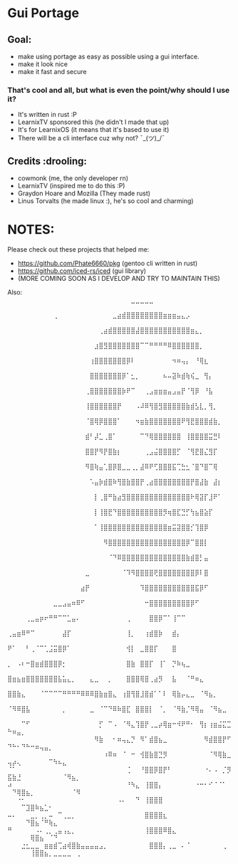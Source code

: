 # Gui Portage
## Goal:
- make using portage as easy as possible using a gui interface.
- make it look nice
- make it fast and secure

### That's cool and all, but what is even the point/why should I use it?
- It's written in rust :P
- LearnixTV sponsored this (he didn't I made that up)
- It's for LearnixOS (it means that it's based to use it)
- There will be a cli interface cuz why not? ¯\_(ツ)_/¯

## Credits :drooling:
- cowmonk (me, the only developer rn)
- LearnixTV (inspired me to do this :P)
- Graydon Hoare and Mozilla (They made rust)
- Linus Torvalts (he made linux :), he's so cool and charming)

# NOTES:
Please check out these projects that helped me:
- https://github.com/Phate6660/pkg (gentoo cli written in rust)
- https://github.com/iced-rs/iced (gui library)
- (MORE COMING SOON AS I DEVELOP AND TRY TO MAINTAIN THIS)

Also:
⠀⠀⠀⠀⠀⠀⠀⠀⠀⠀⠀⠀⠀⠀⠀⠀⠀⠀⠀⠀⠀⠀⠀⠀⠀⠀⠀⣀⣀⣀⣀⣀⠀⠀⠀⠀⠀⠀⠀⠀⠀⠀⠀⠀⠀⠀⠀⠀⠀⠀⠀⠀⠀⠀⠀⠀⠀⠀⠀⠀⠀⠀⠀⠀⠀
⠀⠀⠀⠀⠀⠀⠀⠀⠀⠀⢀⠀⠀⠀⠀⠀⠀⠀⠀⠀⠀⠀⠀⣀⣴⣾⣿⣿⣿⣿⣿⣿⣿⣿⣶⣶⣶⣤⣄⡠⠀⠀⠀⠀⠀⠀⠀⠀⠀⠀⠀⠀⠀⠀⠀⠀⠀⠀⠀⠀⠀⠀⠀⠀⠀
⠀⠀⠀⠀⠀⠀⠀⠀⠀⠀⠀⠀⠀⠀⠀⠀⠀⠀⠀⠀⢀⣴⣾⣿⣿⣿⣿⣿⣼⣿⣿⣿⣿⣿⣿⣿⣿⣿⣿⣿⣶⣄⡀⠀⠀⠀⠀⠀⠀⠀⠀⠀⠀⠀⠀⠀⠀⠀⠀⠀⠀⠀⠀⠀⠀
⠀⠀⠀⠀⠀⠀⠀⠀⠀⠀⠀⠀⠀⠀⠀⠀⠀⠀⠀⣰⣿⣻⣿⣿⣿⣿⣿⣿⣿⠉⠉⠛⠛⠛⠛⠿⣿⣿⣿⣿⣿⣿⡀⠀⠀⠀⠀⠀⠀⠀⠀⠀⠀⠀⠀⠀⠀⠀⠀⠀⠀⠀⠀⠀⠀
⠀⠀⠀⠀⠀⠀⠀⠀⠀⠀⠀⠀⠀⠀⠀⠀⠀⠀⢰⣿⣿⣿⣿⣿⣿⣿⡿⠇⠀⠀⠀⠀⠀⠀⠀⠀⠲⠶⢤⡄⠀⠘⢿⣆⠀⠀⠀⠀⠀⠀⠀⠀⠀⠀⠀⠀⠀⠀⠀⠀⠀⠀⠀⠀⠀
⠀⠀⠀⠀⠀⠀⠀⠀⠀⠀⠀⠀⠀⠀⠀⠀⠀⠀⣿⣿⣿⣿⣿⣿⣿⡿⠁⣂⡀⠀⠀⠀⠀⠀⠦⠤⣽⠷⣾⢷⢮⣀⠀⢻⡄⠀⠀⠀⠀⠀⠀⠀⠀⠀⠀⠀⠀⠀⠀⠀⠀⠀⠀⠀⠀
⠀⠀⠀⠀⠀⠀⠀⠀⠀⠀⠀⠀⠀⠀⠀⠀⠀⢀⣿⣿⣿⣿⣿⣿⣿⡷⠟⠉⠀⠀⢀⣠⣶⣶⣶⣤⣠⣤⡟⠈⢻⡿⠀⠘⣧⠀⠀⠀⠀⠀⠀⠀⠀⠀⠀⠀⠀⠀⠀⠀⠀⠀⠀⠀⠀
⠀⠀⠀⠀⠀⠀⠀⠀⠀⠀⠀⠀⠀⠀⠀⠀⠀⢸⣿⣿⣿⣿⣿⣿⡟⠀⠀⠀⠠⠼⠿⢻⣿⣻⣿⣿⣿⣿⣿⣷⣾⣣⣇⡀⢻⡀⠀⠀⠀⠀⠀⠀⠀⠀⠀⠀⠀⠀⠀⠀⠀⠀⠀⠀⠀
⠀⠀⠀⠀⠀⠀⠀⠀⠀⠀⠀⠀⠀⠀⠀⠀⠀⠈⣿⢿⡿⣿⣿⣿⠁⠀⠀⠀⠲⣶⣷⣿⣿⣿⣿⣿⣿⣿⠟⢻⣟⣿⣿⣿⣾⣷⡀⠀⠀⠀⠀⠀⠀⠀⠀⠀⠀⠀⠀⠀⠀⠀⠀⠀⠀
⠀⠀⠀⠀⠀⠀⠀⠀⠀⠀⠀⠀⠀⠀⠀⠀⠀⣾⠃⡼⣁⢀⣿⠁⠀⠀⠀⠀⠀⠉⠙⢿⣿⣿⣿⣿⣿⣿⠀⢸⣿⣿⣿⣿⣭⣛⠇⠀⠀⠀⠀⠀⠀⠀⠀⠀⠀⠀⠀⠀⠀⠀⠀⠀⠀
⠀⠀⠀⠀⠀⠀⠀⠀⠀⠀⠀⠀⠀⠀⠀⠀⠀⣿⣿⡟⠻⡟⣿⣷⡆⠀⠀⠀⠀⠀⢀⣠⣬⣿⣿⣿⣿⡋⠀⠈⢻⣟⣿⣌⣻⡏⠀⠀⠀⠀⠀⠀⠀⠀⠀⠀⠀⠀⠀⠀⠀⠀⠀⠀⠀
⠀⠀⠀⠀⠀⠀⠀⠀⠀⠀⠀⠀⠀⠀⠀⠀⠀⠻⣿⢷⣤⢁⣿⡿⣿⣀⣀⢀⡀⣼⠿⠟⢋⣿⣿⣿⣯⢉⣓⣂⠈⣿⠙⣿⠉⢿⠀⠀⠀⠀⠀⠀⠀⠀⠀⠀⠀⠀⠀⠀⠀⠀⠀⠀⠀
⠀⠀⠀⠀⠀⠀⠀⠀⠀⠀⠀⠀⠀⠀⠀⠀⠀⠀⠡⣤⡷⣾⣿⠷⢻⣿⣷⣿⣿⡟⢀⣴⣿⣿⣿⣿⣿⣿⣿⣿⡟⣿⣼⣷⠀⣼⡆⠀⠀⠀⠀⠀⠀⠀⠀⠀⠀⠀⠀⠀⠀⠀⠀⠀⠀
⠀⠀⠀⠀⠀⠀⠀⠀⠀⠀⠀⠀⠀⠀⠀⠀⠀⠀⠀⡇⢀⣿⠛⣷⣴⣻⣿⣿⣿⣿⣿⣿⣿⣿⣿⣿⣿⣿⣿⣿⠗⢿⣽⡏⣸⠟⠁⠀⠀⠀⠀⠀⠀⠀⠀⠀⠀⠀⠀⠀⠀⠀⠀⠀⠀
⠀⠀⠀⠀⠀⠀⠀⠀⠀⠀⠀⠀⠀⠀⠀⠀⠀⠀⠀⡇⢸⣿⣟⠙⣿⣿⣿⣿⣿⣿⣿⣿⣿⣿⡻⢶⣿⣏⣙⡋⢳⣦⣿⣵⡏⠀⠀⠀⠀⠀⠀⠀⠀⠀⠀⠀⠀⠀⠀⠀⠀⠀⠀⠀⠀
⠀⠀⠀⠀⠀⠀⠀⠀⠀⠀⠀⠀⠀⠀⠀⠀⠀⠀⠀⠁⢸⣿⣿⣿⣿⣿⣿⣿⣿⣿⣿⣿⣿⣿⣿⣶⣭⣽⣿⣿⡊⢹⣿⡿⠀⠀⠀⠀⠀⠀⠀⠀⠀⠀⠀⠀⠀⠀⠀⠀⠀⠀⠀⠀⠀
⠀⠀⠀⠀⠀⠀⠀⠀⠀⠀⠀⠀⠀⠀⠀⠀⠀⠀⠀⠀⠀⠻⣿⣿⣿⣿⣿⣿⣿⣿⣿⣿⣿⣿⣿⣿⣿⣿⣿⡿⠉⣿⣿⡇⠀⠀⠀⠀⠀⠀⠀⠀⠀⠀⠀⠀⠀⠀⠀⠀⠀⠀⠀⠀⠀
⠀⠀⠀⠀⠀⠀⠀⠀⠀⠀⠀⠀⠀⠀⠀⠀⠀⠀⠀⠀⠀⠀⠈⠙⠿⣿⣿⣿⣿⣿⣿⣿⣿⣿⣿⣿⣿⣿⣿⣷⣾⣿⡃⣤⠀⠀⠀⠀⠀⠀⠀⠀⠀⠀⠀⠀⠀⠀⠀⠀⠀⠀⠀⠀⠀
⠀⠀⠀⠀⠀⠀⠀⠀⠀⠀⠀⠀⠀⠀⠀⠀⠀⣀⠀⠀⠀⠀⠀⠀⠀⠈⠹⠻⣿⣿⣿⣿⢟⣿⣿⣿⣿⣿⣿⣿⣿⡿⠇⣿⠀⠀⠀⠀⠀⠀⠀⠀⠀⠀⠀⠀⠀⠀⠀⠀⠀⠀⠀⠀⠀
⠀⠀⠀⠀⠀⠀⠀⠀⠀⠀⠀⠀⠀⠀⠀⠀⣴⡟⠀⠀⠀⠀⠀⠀⠀⠀⠀⠀⠀⠹⣿⣿⣿⣿⣿⣿⣿⣿⣿⣿⣿⣯⡿⠋⠀⠀⠀⠀⠀⠀⠀⠀⠀⠀⠀⠀⠀⠀⠀⠀⠀⠀⠀⠀⠀
⠀⠀⠀⠀⠀⠀⠀⠀⠀⠀⣀⣀⣠⣤⠶⠿⠋⠀⠀⠀⠀⠀⠀⠀⠀⠀⠀⠀⠀⠀⠒⣿⣿⣿⣿⣿⣿⣿⣿⣿⡿⠋⠀⠀⠀⠀⠀⠀⠀⠀⠀⠀⠀⠀⠀⠀⠀⠀⠀⠀⠀⠀⠀⠀⠀
⠀⠀⠀⠀⢀⣀⣤⡶⠖⠛⠛⠉⠉⣁⣤⠄⠀⠀⠀⠀⠀⠀⠀⠀⠀⠀⢀⠀⠀⠀⠀⣿⣿⡿⠉⠁⢸⠉⠉⠀⠀⠀⠀⠀⠀⠀⠀⠀⠀⠀⠀⠀⠀⠀⠀⠀⠀⠀⠀⠀⠀⠀⠀⠀⠀
⢀⣤⣶⠿⠛⠉⠀⠀⠀⠀⠀⠀⣼⡏⠀⠀⠀⠀⠀⠀⠀⠀⠀⠀⠀⠀⢸⡀⠀⠀⢰⣾⣿⡷⠀⠀⣾⡄⠀⠀⠀⠀⠀⠀⠀⠀⠀⠀⠀⠀⠀⠀⠀⠀⠀⠀⠀⠀⠀⠀⠀⠀⠀⠀⠀
⠟⠁⠀⠀⠃⢀⠈⠉⢁⣨⣭⣿⡿⠁⠀⠀⠀⠀⠀⠀⠀⠀⠀⠀⠀⠀⢺⡇⠀⣀⣿⣿⡏⠀⠀⠀⣿⠀⠀⠀⠀⠀⠀⠀⠀⠀⠀⠀⠀⠀⠀⠀⠀⠀⠀⠀⠀⠀⠀⠀⠀⠀⠀⠀⠀
⡀⠀⠠⠆⠒⣿⣶⣾⣿⣿⣿⡿⡂⠀⠀⠀⠀⠀⠀⠀⠀⠀⠀⠀⠀⠀⣿⣷⠀⣿⣿⡏⠀⢸⠁⠀⡙⠷⢦⣀⠀⠀⠀⠀⠀⠀⠀⠀⠀⠀⠀⠀⠀⠀⠀⠀⠀⠀⠀⠀⠀⠀⠀⠀⠀
⣿⣶⣦⣶⣿⣿⣿⣿⣿⣿⣿⣧⣥⣄⡀⠀⠀⠀⣄⣀⠀⠀⡀⠀⠀⠀⣿⣿⣿⢿⣿⢀⣴⡻⠀⠀⣧⠀⠀⠈⠛⠶⣄⠀⠀⠀⠀⠀⠀⠀⠀⠀⠀⠀⠀⠀⠀⠀⠀⠀⠀⠀⠀⠀⠀
⣿⣿⣷⣄⠀⠀⠀⠈⠉⠉⠉⠉⠛⠛⠛⠛⠿⠿⠿⣿⣷⣶⣿⣄⠀⢰⣿⢻⣿⣸⣿⣾⠁⠁⠇⠀⢿⣷⡤⣄⣀⠀⠈⠻⣦⡀⠀⠀⠀⠀⠀⠀⠀⠀⠀⠀⠀⠀⠀⠀⠀⠀⠀⠀⠀
⠈⠻⠿⣿⣧⠀⠀⠀⠀⠀⠀⠀⡀⠀⠀⠀⠀⠀⣀⠀⠈⠉⠙⠿⠷⣿⣏⠀⣿⣿⣿⡇⠀⠈⡀⠀⠈⠻⣷⡈⠻⢿⣤⠀⠈⠻⣦⣀⠀⠀⠀⠀⠀⠀⠀⠀⠀⠀⠀⠀⠀⠀⠀⠀⠀
⠀⠀⠀⠉⠋⠀⠀⠀⠀⠀⠀⠀⠀⠀⠀⠀⠀⠀⠀⠀⡋⠀⠉⠠⠀⠈⠻⣄⢹⣿⡟⢀⣀⡴⢿⣶⠒⠺⠟⠛⠂⠀⢻⡆⢰⣶⣬⣍⣉⠓⠶⣤⡀⠀⠀⠀⠀⠀⠀⠀⠀⠀⠀⠀⠀
⠀⠀⠀⠀⠀⠀⠀⠀⠀⠀⠀⠀⠀⠀⠀⠀⠀⠀⠀⠻⣷⠀⠀⠂⠶⢤⣄⡙⠀⠻⠁⣾⣿⣦⣀⠀⠀⠀⠀⠀⠀⠀⠀⠻⣾⣿⣿⡟⠋⠙⠓⠂⠙⠓⠒⠶⢤⣤⡀⠀⠀⠀⠀⠀⠀
⠀⠀⠀⠀⠀⠀⠀⠀⠀⠀⠀⠀⠀⠀⠀⠀⠀⠀⠀⠀⠀⠰⠿⠶⠀⠈⠀⠒⠀⢺⣿⣷⣿⣙⡻⠀⠀⠀⠀⠀⠀⠀⠀⠀⠈⠻⢿⣷⣀⢤⡴⢄⠀⠀⠀⠀⠀⠀⠉⠳⠦⣄⠀⠀⠀
⠈⠁⠀⠀⠀⠀⠀⠀⠀⠀⠀⠀⠀⠀⠀⠀⠀⠀⠀⠀⠀⠀⠀⠀⠀⠀⢈⠀⠀⠘⣿⣿⡿⣿⡟⠃⠀⠀⠀⠀⠀⠀⠀⠐⠄⠠⠀⡈⡻⣯⣷⣘⠀⠀⠀⠀⠀⠀⠀⠀⠀⠈⠻⣦⡀
⠴⠀⠀⠀⠀⠀⠀⠀⠀⠀⠀⠀⠀⠀⠀⠀⠀⠀⠀⠀⠀⠀⠀⠀⠀⠀⠘⠳⣄⠀⢸⣿⣿⡄⠀⠀⠀⠀⠀⠀⠀⠐⠒⠂⠊⠈⠈⠁⠀⠀⠙⢿⣿⣦⡀⠀⠀⠀⠀⠀⠀⠀⠀⠈⠻
⠀⠀⠐⠂⠀⠀⠀⠀⠀⠀⠀⠀⠀⠀⠀⠀⠀⠀⠀⠀⠀⠀⠀⠀⠠⠄⠀⠀⠙⠀⢸⣿⣿⣿⠀⠀⠀⠀⠀⠀⠀⠀⠀⠀⠀⠀⠀⠀⠀⠀⠀⠀⠉⣹⣿⠷⣦⣁⠂⠀⠀⠀⠀⠀⠀
⠤⠄⠀⠀⠀⣀⡀⢀⡀⠤⠀⠉⢀⣀⡀⠀⠀⠀⠀⠀⠀⠀⠀⠀⠀⠀⠀⠀⠀⠀⣿⣿⣿⣿⣆⠀⠀⠀⠀⠀⠀⠀⠀⠀⠀⠀⠀⠀⠀⠀⠀⠀⠀⠙⣿⣦⠈⠛⢷⣄⠀⠀⠀⠀⠀
⠛⠀⠀⠀⠀⠀⠠⠄⢀⡀⢀⣤⢠⣄⡀⠀⠀⠀⠀⠀⠀⠀⠀⠀⠀⠀⠀⠀⠀⠀⢸⣿⣿⣿⠿⣿⣄⠀⠀⠀⠀⠀⠀⠀⠀⠀⠀⠀⠀⠀⠀⠀⠀⠀⢿⣿⣦⠀⠈⠙⠀⠀⠀⠀⠀
⠀⠀⠀⣐⣂⣀⣀⠀⣶⣶⣾⢉⣴⢾⣿⣷⣤⣤⣤⣤⣠⡀⠀⠀⠀⠀⠀⠀⠀⠀⠀⣿⣿⣿⡄⢀⣀⠀⠄⠈⠀⠀⠀⠀⠀⠀⠀⢀⠀⠀⠀⠀⠀⠀⢸⣿⣿⣦⡀⣀⣀⣀⣀⠀⢀
